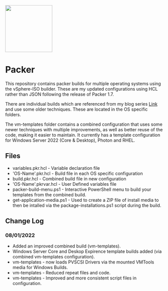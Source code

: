 <img src="https://github.com/smctighevcp/Packer/blob/main/packer-icon.svg" style="width:150px;height:150px;"> 

# Packer

 This repository contains packer builds for multiple operating systems using the vSphere-ISO builder.  These are my updated configurations using HCL rather than JSON following the release of Packer 1.7.

 There are individual builds which are referenced from my blog series [Link](https://stephanmctighe.com/2021/06/15/getting-started-with-packer-to-create-vsphere-templates-part-1/) and use some older techniques.  These are located in the OS specific folders.

 The vm-templates folder contains a combined configuration that uses some newer techniques with multiple improvements, as well as better reuse of the code, making it easier to maintain.  It currently has a template configuration for Windows Server 2022 (Core & Desktop), Photon and RHEL.


## Files
- variables.pkr.hcl - Variable declaration file
- 'OS-Name'.pkr.hcl - Build file in each OS specific configuration
- build.pkr.hcl - Combined build file in new configuration
- 'OS-Name'.pkrvar.hcl - User Defined variables file
- packer-build-menu.ps1 - Interactive PowerShell menu to build your templates from the combined build.
- get-application-media.ps1 - Used to create a ZIP file of install media to then be intalled via the package-installations.ps1 script during the build.

## Change Log
### 08/01/2022
* Added an improved combined build (vm-templates).
* Windows Server Core and Deskop Expirence template builds added (via combined vm-templates configuration).
* vm-templates - now loads PVSCSI Drivers via the mounted VMTools media for Windows Builds.
* vm-templates - Reduced repeat files and code.
* vm-templates - Improved and more consistent script files in configuration.
